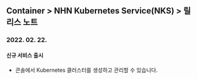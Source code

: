 ## Container > NHN Kubernetes Service(NKS) > 릴리스 노트

### 2022. 02. 22.

#### 신규 서비스 출시
* 콘솔에서 Kubernetes 클러스터를 생성하고 관리할 수 있습니다.

